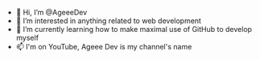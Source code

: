- 👋 Hi, I’m @AgeeeDev
- 👀 I’m interested in anything related to web development
- 🌱 I’m currently learning how to make maximal use of GitHub to develop myself
- 📫 I'm on YouTube, Ageee Dev is my channel's name 

<!---
AgeeeDev/AgeeeDev is a ✨ special ✨ repository because its `README.md` (this file) appears on your GitHub profile.
You can click the Preview link to take a look at your changes.
--->
